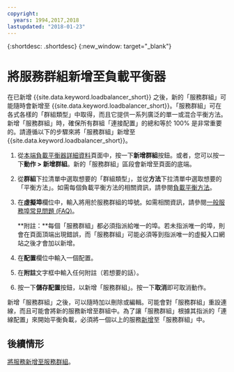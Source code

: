 ```yaml
---
copyright:
  years: 1994,2017,2018
lastupdated: "2018-01-23"
---
```


{:shortdesc: .shortdesc}
{:new_window: target="_blank"}

# 將服務群組新增至負載平衡器

在已新增 {{site.data.keyword.loadbalancer_short}} 之後，新的「服務群組」可能隨時會新增至 {{site.data.keyword.loadbalancer_short}}。「服務群組」可在各式各樣的「群組類型」中取得，而且它提供一系列廣泛的單一或混合平衡方法。新增「服務群組」時，確保所有群組「連接配置」的總和等於 100% 是非常重要的。請遵循以下的步驟來將「服務群組」新增至 {{site.data.keyword.loadbalancer_short}}。

1. 從[本端負載平衡器詳細資料](view-all-load-balancers.html)頁面中，按一下**新增群組**按鈕。或者，您可以按一下**動作 > 新增群組**。新的「服務群組」區段會新增至頁面的底端。
2. 從**群組**下拉清單中選取想要的「群組類型」，並從**方法**下拉清單中選取想要的「平衡方法」。如需每個負載平衡方法的相關資訊，請參閱[負載平衡方法](load_balancing_methods.html)。
3. 在**虛擬埠**欄位中，輸入將用於服務群組的埠號。如需相關資訊，請參閱[一般服務埠常見問題 (FAQ)](load-balancing-faqs-2.html#what-services-can-be-load-balanced-)。 

	**附註：**每個「服務群組」都必須指派給唯一的埠。若未指派唯一的埠，則會在頁面頂端出現錯誤，而「服務群組」可能必須等到指派唯一的虛擬入口網站之後才會加以新增。
4. 在**配置**欄位中輸入一個配置。
5. 在**附註**文字框中輸入任何附註（若想要的話）。
6. 按一下**儲存配置**按鈕，以新增「服務群組」。按一下**取消**即可取消動作。

新增「服務群組」之後，可以隨時加以刪除或編輯。可能會對「服務群組」重設連線，而且可能會將新的服務新增至群組中。為了讓「服務群組」根據其指派的「連線配置」來開始平衡負載，必須將一個以上的服務[新增](add-service-service-group.html)至「服務群組」中。

## 後續情形

[將服務新增至服務群組](add-service-service-group.html)。
